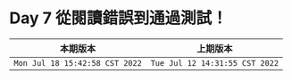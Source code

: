 # Day 7 從閱讀錯誤到通過測試！

|本期版本|上期版本
|:---:|:---:|
`Mon Jul 18 15:42:58 CST 2022` | `Tue Jul 12 14:31:55 CST 2022`